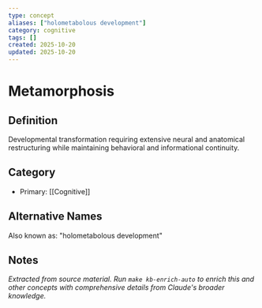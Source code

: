 ```yaml
---
type: concept
aliases: ["holometabolous development"]
category: cognitive
tags: []
created: 2025-10-20
updated: 2025-10-20
---
```


# Metamorphosis

## Definition

Developmental transformation requiring extensive neural and anatomical restructuring while maintaining behavioral and informational continuity.

## Category

- Primary: [[Cognitive]]

## Alternative Names

Also known as: "holometabolous development"

## Notes

*Extracted from source material. Run `make kb-enrich-auto` to enrich this and other concepts with comprehensive details from Claude's broader knowledge.*
